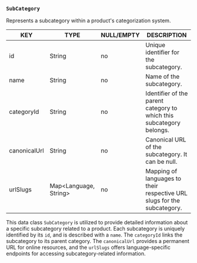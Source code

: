 ### `SubCategory`

Represents a subcategory within a product's categorization system.

| KEY          | TYPE                  | NULL/EMPTY | DESCRIPTION                                                             |
|--------------|-----------------------|------------|-------------------------------------------------------------------------|
| id           | String                | no         | Unique identifier for the subcategory.                                  |
| name         | String                | no         | Name of the subcategory.                                                |
| categoryId   | String                | no         | Identifier of the parent category to which this subcategory belongs.    |
| canonicalUrl | String                | no         | Canonical URL of the subcategory. It can be null.                       |
| urlSlugs     | Map<Language, String> | no         | Mapping of languages to their respective URL slugs for the subcategory. |

This data class `SubCategory` is utilized to provide detailed information about a specific subcategory related to a product. Each subcategory is uniquely identified by its `id`, and is described with a `name`. The `categoryId` links the subcategory to its parent category. The `canonicalUrl` provides a permanent URL for online resources, and the `urlSlugs` offers language-specific endpoints for accessing subcategory-related information.